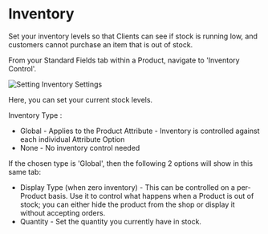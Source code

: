 # Inventory

Set your inventory levels so that Clients can see if stock is running low, and customers cannot purchase an item that is out of stock.

From your Standard Fields tab within a Product, navigate to 'Inventory Control'.

![Setting Inventory Settings](../../../../.gitbook/assets/getgist/migrating-assets/products/inv1.png)

Here, you can set your current stock levels.

Inventory Type :

* Global - Applies to the Product Attribute - Inventory is controlled against each individual Attribute Option
* None - No inventory control needed

If the chosen type is 'Global', then the following 2 options will show in this same tab:

* Display Type (when zero inventory) - This can be controlled on a per-Product basis. Use it to control what happens when a Product is out of stock; you can either hide the product from the shop or display it without accepting orders.
* Quantity - Set the quantity you currently have in stock.

